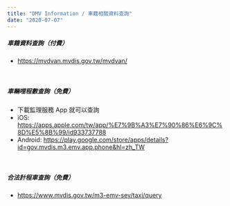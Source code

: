 ```yaml
---
title: "DMV Information / 車籍相關資料查詢"
date: "2020-07-07"
---
```


##### 車籍資料查詢（付費）
* https://mvdvan.mvdis.gov.tw/mvdvan/

</br>

##### 車輛哩程數查詢（免費）
* 下載監理服務 App 就可以查詢
* iOS: https://apps.apple.com/tw/app/%E7%9B%A3%E7%90%86%E6%9C%8D%E5%8B%99/id933737788
* Android: https://play.google.com/store/apps/details?id=gov.mvdis.m3.emv.app.phone&hl=zh_TW

</br>

##### 合法計程車查詢（免費）
* https://www.mvdis.gov.tw/m3-emv-sev/taxi/query


